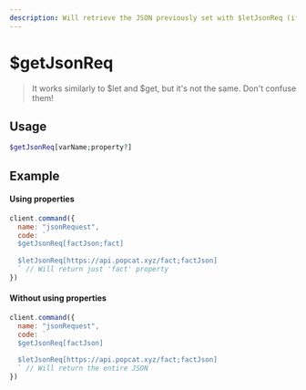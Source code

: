 ```yaml
---
description: Will retrieve the JSON previously set with $letJsonReq (if set)
---
```


# $getJsonReq

> It works similarly to $let and $get, but it's not the same. Don't confuse them!

## Usage

```php
$getJsonReq[varName;property?]
```

## Example

#### Using properties

```javascript
client.command({
  name: "jsonRequest",
  code: `
  $getJsonReq[factJson;fact]
  
  $letJsonReq[https://api.popcat.xyz/fact;factJson]
  ` // Will return just 'fact' property
})
```

#### Without using properties

```javascript
client.command({
  name: "jsonRequest",
  code: `
  $getJsonReq[factJson]
  
  $letJsonReq[https://api.popcat.xyz/fact;factJson]
  ` // Will return the entire JSON
})
```
